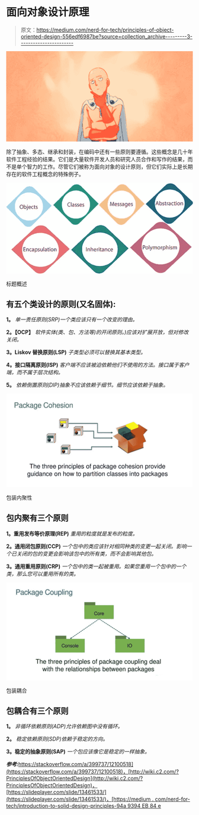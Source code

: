 # 面向对象设计原理

> 原文：<https://medium.com/nerd-for-tech/principles-of-object-oriented-design-556edf6987be?source=collection_archive---------3----------------------->

![](img/6861f60b6f2830148570df6b46a9b0ec.png)

除了抽象、多态、继承和封装，在编码中还有一些原则要遵循。这些概念是几十年软件工程经验的结果。它们是大量软件开发人员和研究人员合作和写作的结果，而不是单个智力的工作。尽管它们被称为面向对象的设计原则，但它们实际上是长期存在的软件工程概念的特殊例子。

![](img/a284ce9fa349d9a84463c78e9954fd18.png)

标题概述

## 有五个类设计的原则(又名固体):

**1。**
*单一责任原则(SRP)一个类应该只有一个改变的理由。*

**2。【OCP】**
*软件实体(类、包、方法等)的开闭原则。)应该对扩展开放，但对修改关闭。*

**3。Liskov 替换原则(LSP)**
*子类型必须可以替换其基本类型。*

**4。接口隔离原则(ISP)**
*客户端不应该被迫依赖他们不使用的方法。接口属于客户端，而不属于层次结构。*

**5。**
*依赖倒置原则(DIP)抽象不应该依赖于细节。细节应该依赖于抽象。*

![](img/8a5a2c120e4dbfc72f2c8036c4280d39.png)

包装内聚性

## 包内聚有三个原则

**1。重用发布等价原理(REP)**
*重用的粒度就是发布的粒度。*

**2。通用闭包原则(CCP)**
*一个包中的类应该针对相同种类的变更一起关闭。影响一个已关闭的包的变更会影响该包中的所有类，而不会影响其他包。*

**3。通用重用原则(CRP)**
*一个包中的类一起被重用。如果您重用一个包中的一个类，那么您可以重用所有的类。*

![](img/5d34769d9dc0f7e48185f3010975ffac.png)

包装耦合

## 包耦合有三个原则

**1。**
*非循环依赖原则(ADP)允许依赖图中没有循环。*

**2。**
*稳定依赖原则(SDP)依赖于稳定的方向。*

**3。稳定的抽象原则(SAP)**
*一个包应该像它是稳定的一样抽象。*

***参考:***[https://stackoverflow.com/a/399737/12100518](https://stackoverflow.com/a/399737/12100518)，[http://wiki.c2.com/?PrinciplesOfObjectOrientedDesign](http://wiki.c2.com/?PrinciplesOfObjectOrientedDesign)，[https://slideplayer.com/slide/13461533/](https://slideplayer.com/slide/13461533/)，[https://medium . com/nerd-for-tech/introduction-to-solid-design-principles-94a 9394 EB 84 e](/nerd-for-tech/introduction-to-solid-design-principles-94a9394eb84e)